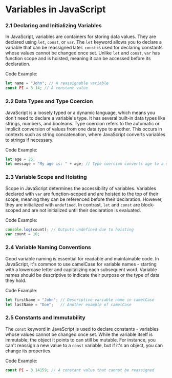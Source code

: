 
# Variables in JavaScript

### 2.1 Declaring and Initializing Variables

In JavaScript, variables are containers for storing data values. They are declared using `let`, `const`, or `var`. The `let` keyword allows you to declare a variable that can be reassigned later. `const` is used for declaring constants whose values cannot be changed once set. Unlike `let` and `const`, `var` has function scope and is hoisted, meaning it can be accessed before its declaration.

Code Example:
```js
let name = "John"; // A reassignable variable
const PI = 3.14; // A constant value
```

### 2.2 Data Types and Type Coercion

JavaScript is a loosely typed or a dynamic language, which means you don't need to declare a variable's type. It has several built-in data types like strings, numbers, and booleans. Type coercion refers to the automatic or implicit conversion of values from one data type to another. This occurs in contexts such as string concatenation, where JavaScript converts variables to strings if necessary.

Code Example:
```js
let age = 25;
let message = "My age is: " + age; // Type coercion converts age to a string
```

### 2.3 Variable Scope and Hoisting

Scope in JavaScript determines the accessibility of variables. Variables declared with `var` are function-scoped and are hoisted to the top of their scope, meaning they can be referenced before their declaration. However, they are initialized with `undefined`. In contrast, `let` and `const` are block-scoped and are not initialized until their declaration is evaluated.

Code Example:
```js
console.log(count); // Outputs undefined due to hoisting
var count = 10;
```

### 2.4 Variable Naming Conventions

Good variable naming is essential for readable and maintainable code. In JavaScript, it's common to use camelCase for variable names - starting with a lowercase letter and capitalizing each subsequent word. Variable names should be descriptive to indicate their purpose or the type of data they hold.

Code Example:
```js
let firstName = "John"; // Descriptive variable name in camelCase
let lastName = "Doe";   // Another example of camelCase
```

### 2.5 Constants and Immutability

The `const` keyword in JavaScript is used to declare constants - variables whose values cannot be changed once set. While the variable itself is immutable, the object it points to can still be mutable. For instance, you can't reassign a new value to a `const` variable, but if it's an object, you can change its properties.

Code Example:
```js
const PI = 3.14159; // A constant value that cannot be reassigned
```
